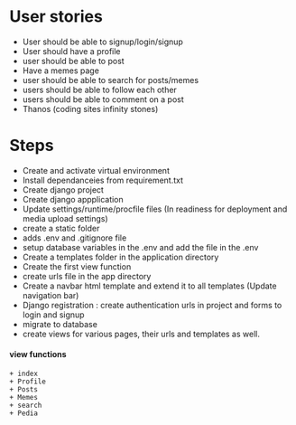 # User stories
+ User should be able to signup/login/signup
+ User should have a profile
+ user should be able to post
+ Have a memes page
+ user should be able to search for posts/memes
+ users should be able to follow each other
+ users should be able to comment on a post
+ Thanos (coding sites infinity stones) 

# Steps
+ Create and activate virtual environment
+ Install dependanceies from requirement.txt
+ Create django project
+ Create django appplication
+ Update settings/runtime/procfile files (In readiness for deployment and media upload settings)
+ create a static folder
+ adds .env and .gitignore file
+ setup database variables in the .env and add the file in the .env
+ Create a templates folder in the application directory
+ Create the first view function
+ create urls file in the app directory
+ Create a navbar html template and extend it to all templates (Update navigation bar)
+ Django registration : create authentication urls in project and forms to login and signup 
+ migrate to database
+ create views for various pages, their urls and templates as well.
 #### view functions
    + index
    + Profile
    + Posts
    + Memes
    + search
    + Pedia
